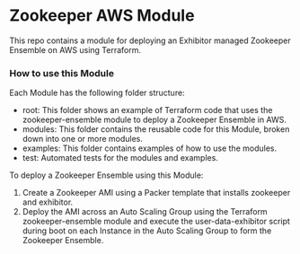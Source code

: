 # Zookeeper AWS Module

This repo contains a module for deploying an Exhibitor managed Zookeeper Ensemble on AWS using Terraform.

### How to use this Module

Each Module has the following folder structure:

* root: This folder shows an example of Terraform code that uses the zookeeper-ensemble module to deploy a Zookeeper Ensemble in AWS.
* modules: This folder contains the reusable code for this Module, broken down into one or more modules.
* examples: This folder contains examples of how to use the modules.
* test: Automated tests for the modules and examples.

To deploy a Zookeeper Ensemble using this Module:

1. Create a Zookeeper AMI using a Packer template that installs zookeeper and exhibitor.
2. Deploy the AMI across an Auto Scaling Group using the Terraform zookeeper-ensemble module and execute the user-data-exhibitor script during boot on each Instance in the Auto Scaling Group to form the Zookeeper Ensemble.

